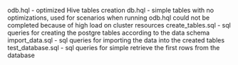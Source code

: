 odb.hql - optimized Hive tables creation
db.hql - simple tables with no optimizations, used for scenarios when running odb.hql could not be completed because of high load on cluster resources
create_tables.sql - sql queries for creating the postgre tables according to the data schema
import_data.sql - sql queries for importing the data into the created tables
test_database.sql - sql queries for simple retrieve the first rows from the database
